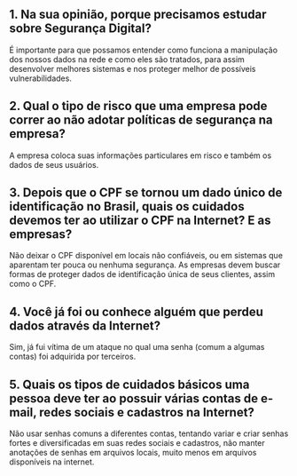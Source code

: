## 1. Na sua opinião, porque precisamos estudar sobre Segurança Digital? 

É importante para que possamos entender como funciona a manipulação dos nossos dados na rede e como eles são tratados, para assim desenvolver melhores sistemas e nos proteger melhor de possíveis vulnerabilidades.

## 2. Qual o tipo de risco que uma empresa pode correr ao não adotar políticas de segurança na empresa? 

A empresa coloca suas informações particulares em risco e também os dados de seus usuários.

## 3. Depois que o CPF se tornou um dado único de identificação no Brasil, quais os cuidados devemos ter ao utilizar o CPF na Internet? E as empresas? 

Não deixar o CPF disponível em locais não confiáveis, ou em sistemas que aparentam ter pouca ou nenhuma segurança. As empresas devem buscar formas de proteger dados de identificação única de seus clientes, assim como o CPF.

## 4. Você já foi ou conhece alguém que perdeu dados através da Internet? 

Sim, já fui vítima de um ataque no qual uma senha (comum a algumas contas) foi adquirida por terceiros. 

## 5. Quais os tipos de cuidados básicos uma pessoa deve ter ao possuir várias contas de e-mail, redes sociais e cadastros na Internet?

Não usar senhas comuns a diferentes contas, tentando variar e criar senhas fortes e diversificadas em suas redes sociais e cadastros, não manter anotações de senhas em arquivos locais, muito menos em arquivos disponíveis na internet.
